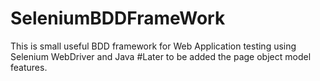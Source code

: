 # SeleniumBDDFrameWork
This is small useful BDD framework for Web Application testing using Selenium WebDriver and Java
#Later to be added the page object model features.
